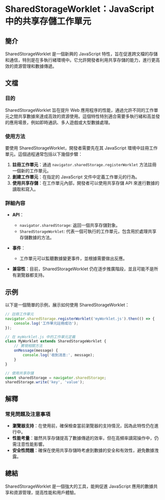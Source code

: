 <!--
Meta Description: # SharedStorageWorklet：JavaScript 中的共享存儲工作單元 ## 簡介 SharedStorageWorklet 是一個新興的 JavaScript 特性，旨在促進跨文檔的存儲和通信，特別是在多執行緒環境中。它允許開發者利用共享存儲的能力，進行更高效的資源管理和數據傳遞...
Meta Keywords: sharedstorageworklet, javascript, sharedstorage, navigator, myworklet
-->

# SharedStorageWorklet：JavaScript 中的共享存儲工作單元

## 簡介
SharedStorageWorklet 是一個新興的 JavaScript 特性，旨在促進跨文檔的存儲和通信，特別是在多執行緒環境中。它允許開發者利用共享存儲的能力，進行更高效的資源管理和數據傳遞。

## 文檔
### 目的
SharedStorageWorklet 旨在提升 Web 應用程序的性能，通過允許不同的工作單元之間共享數據來達成高效的資源使用。這個特性特別適合需要多執行緒和高並發的應用場景，例如即時通訊、多人遊戲或大型數據處理。

### 使用方法
要使用 SharedStorageWorklet，開發者需要先在其 JavaScript 環境中註冊工作單元。這個過程通常包括以下幾個步驟：

1. **註冊工作單元**：通過 `navigator.sharedStorage.registerWorklet` 方法註冊一個新的工作單元。
2. **創建工作單元**：在指定的 JavaScript 文件中定義工作單元的行為。
3. **使用共享存儲**：在工作單元內部，開發者可以使用共享存儲 API 來進行數據的讀取和寫入。

### 詳細內容
- **API**：
  - `navigator.sharedStorage`: 返回一個共享存儲對象。
  - `SharedStorageWorklet`: 代表一個可執行的工作單元，包含用於處理共享存儲數據的方法。
  
- **事件**：
  - 工作單元可以監聽數據變更事件，並根據需要做出反應。

- **兼容性**：目前，SharedStorageWorklet 仍在逐步推廣階段，並且可能不是所有瀏覽器都支持。

## 示例
以下是一個簡單的示例，展示如何使用 SharedStorageWorklet：

```javascript
// 註冊工作單元
navigator.sharedStorage.registerWorklet('myWorklet.js').then(() => {
    console.log('工作單元註冊成功');
});

// 在 myWorklet.js 中的工作單元定義
class MyWorklet extends SharedStorageWorklet {
    // 實現相關方法
    onMessage(message) {
        console.log('收到消息:', message);
    }
}

// 使用共享存儲
const sharedStorage = navigator.sharedStorage;
sharedStorage.write('key', 'value');
```

## 解釋
### 常見問題及注意事項
- **瀏覽器支持**：在使用前，確保檢查當前瀏覽器的支持情況，因為此特性仍在進行中。
- **性能考量**：雖然共享存儲提高了數據傳遞的效率，但在高頻率讀寫操作中，仍需注意性能影響。
- **安全性問題**：確保在使用共享存儲時考慮到數據的安全和有效性，避免數據洩露。

## 總結
SharedStorageWorklet 是一個強大的工具，能夠促進 JavaScript 應用的數據共享和資源管理，提高性能和用戶體驗。